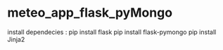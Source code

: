 # meteo_app_flask_pyMongo
install dependecies :
pip install flask
pip install flask-pymongo
pip install Jinja2
